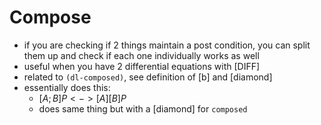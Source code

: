 Compose
=======
- if you are checking if 2 things maintain a post condition, you can split them up and check if each one individually works as well
- useful when you have 2 differential equations with [DIFF]
- related to `(dl-composed)`, see definition of [b] and [diamond]
- essentially does this:
	- $[A;B]P <-> [A][B]P$
	- does same thing but with a [diamond] for `composed`
